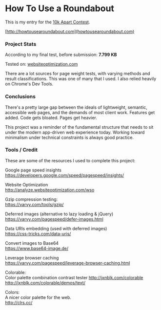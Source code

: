 # How To Use a Roundabout

This is my entry for the [10k Apart Contest](https://a-k-apart.com).  

[http://howtousearoundabout.com](howtousearoundabout.com)

### Project Stats 

According to my final test, before submission: **7.799 KB**  

Tested on: [websiteoptimization.com](http://analyze.websiteoptimization.com/wso)  

There are a lot sources for page weight tests, with varying methods and result classifications. This was one of many that I used. I also relied heavily on Chrome's Dev Tools.  

### Conclusions  

There's a pretty large gap between the ideals of lightweight, semantic, accessible web pages, and the demands of most client work. Features get added. Code gets bloated. Pages get heavier.  

This project was a reminder of the fundamental structure that needs to sit under the modern app-driven web experience today. Working toward minimalism under technical constraints is always good practice. 

### Tools / Credit

These are some of the resources I used to complete this project:  

Google page speed insights  
https://developers.google.com/speed/pagespeed/insights/

Website Optimization  
http://analyze.websiteoptimization.com/wso

Gzip compression testing:  
https://varvy.com/tools/gzip/

Deferred images (alternative to lazy loading &amp; jQuery)  
https://varvy.com/pagespeed/defer-images.html

Data URIs embedding (used with deferred images)  
https://css-tricks.com/data-uris/

Convert images to Base64  
https://www.base64-image.de/

Leverage browser caching  
https://varvy.com/pagespeed/leverage-browser-caching.html  

Colorable:  
Color palette combination contrast tester
http://jxnblk.com/colorable  
http://jxnblk.com/colorable/demos/text/  

Colors:  
A nicer color palette for the web.  
http://clrs.cc/



